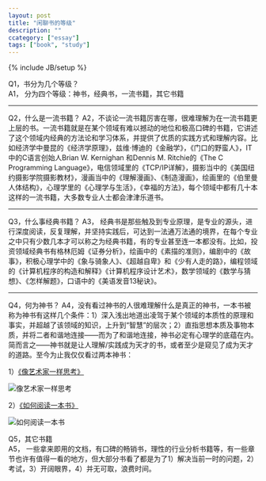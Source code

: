 ```yaml
---
layout: post
title: "闲聊书的等级"
description: ""
ccategory: ["essay"] 
tags: ["book", "study"]
---
```

{% include JB/setup %}

Q1，书分为几个等级？  
A1， 分为四个等级：神书，经典书，一流书籍，其它书籍
<hr>
Q2，什么是一流书籍？   A2，不谈论一流书籍厉害在哪，很难理解为在一流书籍更上层的书。一流书籍就是在某个领域有难以撼动的地位和极高口碑的书籍，它讲述了这个领域内经典的方法论和学习体系，并提供了优质的实践方式和理解内容。比如经济学中曼昆的《经济学原理》，兹维·博迪的《金融学》，《门口的野蛮人》，IT中的C语言创始人Brian
W. Kernighan 和Dennis M. Ritchie的《The C Programming
Language》，电信领域里的《TCP/IP详解》，摄影当中的《美国纽约摄影学院摄影教材》，漫画当中的《理解漫画》、《制造漫画》，绘画里的《伯里曼人体结构》，心理学里的《心理学与生活》，《幸福的方法》，每个领域中都有几十本这样的一流书籍，大多数专业人士都会津津乐道书。
<hr>
Q3，什么事经典书籍？  
A3，
经典书是那些触及到专业原理，是专业的源头，进行深度阅读，反复理解，并坚持实践后，可达到一法通万法通的境界，在每个专业之中只有少数几本才可以称之为经典书籍，有的专业甚至连一本都没有。比如，投资领域经典书有格林厄姆《证券分析》，绘画中的《素描的准则》，编剧中的《故事》，积极心理学中的《象与骑象人》、《超越自卑》和《少有人走的路》，编程领域的《计算机程序的构造和解释》《计算机程序设计艺术》，数学领域的《数学与猜想》、《怎样解题》，口语中的《美语发音13秘诀》。
<hr>
Q4，何为神书？  
A4，没有看过神书的人很难理解什么是真正的神书，一本书被称为神书有这样几个条件：1）深入浅出地道出凌驾于某个领域的本质性的原理和事实，并超越了该领域的知识，上升到“智慧”的层次；2）直指思想本质及事物本质，并将二者和谐地连接——而为了和谐地连接，神书必定有心理学的底蕴在内。简而言之——神书就是让人理解/实践成为天才的书，或者至少是窥见了成为天才的道路。至今为止我仅仅看过两本神书：

1）[《像艺术家一样思考》](http://book.douban.com/subject/1055088/)

![像艺术家一样思考](http://img3.douban.com/lpic/s2187956.jpg)

2）[《如何阅读一本书》](http://book.douban.com/subject/1013208/)

![如何阅读一本书](http://img3.douban.com/lpic/s1670978.jpg)

Q5，其它书籍  
A5，
一些拿来即用的文档，有口碑的畅销书，理性的行业分析书籍等，有一些章节也许有值得一看的地方，但大部分书看了都是为了1）解决当前一时的问题，2）考试，3）开阔眼界，4）并无可取，浪费时间。

